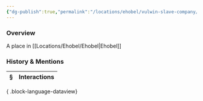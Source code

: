 ```yaml
---
{"dg-publish":true,"permalink":"/locations/ehobel/vulwin-slave-company/","tags":["Undiscovered"],"updated":"2025-07-31T14:29:05.036+01:00"}
---
```


### Overview
A place in [[Locations/Ehobel/Ehobel\|Ehobel]]

### History & Mentions
| § | Interactions |
| - | ------------ |

{ .block-language-dataview}
